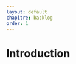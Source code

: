 ```yaml
---
layout: default
chapitre: backlog
order: 1
---
```

<!--  -->

# Introduction

<!-- ![introduction](../introduction/images/Introduction.png) -->

<!-- new slide -->